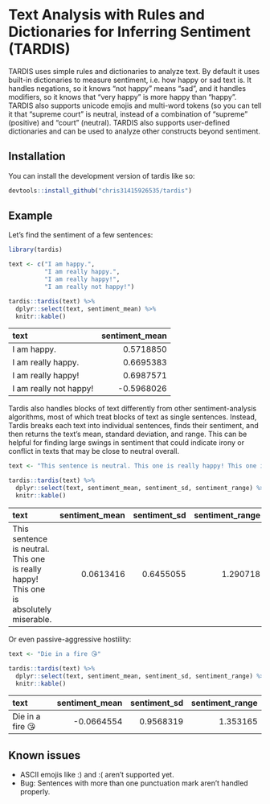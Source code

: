
<!-- README.md is generated from README.Rmd. Please edit that file -->

# Text Analysis with Rules and Dictionaries for Inferring Sentiment (TARDIS)

<!-- badges: start -->
<!-- badges: end -->

TARDIS uses simple rules and dictionaries to analyze text. By default it
uses built-in dictionaries to measure sentiment, i.e. how happy or sad
text is. It handles negations, so it knows “not happy” means “sad”, and
it handles modifiers, so it knows that “very happy” is more happy than
“happy”. TARDIS also supports unicode emojis and multi-word tokens (so
you can tell it that “supreme court” is neutral, instead of a
combination of “supreme” (positive) and “court” (neutral). TARDIS also
supports user-defined dictionaries and can be used to analyze other
constructs beyond sentiment.

## Installation

You can install the development version of tardis like so:

``` r
devtools::install_github("chris31415926535/tardis")
```

## Example

Let’s find the sentiment of a few sentences:

``` r
library(tardis)

text <- c("I am happy.",
          "I am really happy.",
          "I am really happy!",
          "I am really not happy!")

tardis::tardis(text) %>%
  dplyr::select(text, sentiment_mean) %>%
  knitr::kable()
```

| text                   | sentiment_mean |
|:-----------------------|---------------:|
| I am happy.            |      0.5718850 |
| I am really happy.     |      0.6695383 |
| I am really happy!     |      0.6987571 |
| I am really not happy! |     -0.5968026 |

Tardis also handles blocks of text differently from other
sentiment-analysis algorithms, most of which treat blocks of text as
single sentences. Instead, Tardis breaks each text into individual
sentences, finds their sentiment, and then returns the text’s mean,
standard deviation, and range. This can be helpful for finding large
swings in sentiment that could indicate irony or conflict in texts that
may be close to neutral overall.

``` r
text <- "This sentence is neutral. This one is really happy! This one is absolutely miserable."

tardis::tardis(text) %>%
  dplyr::select(text, sentiment_mean, sentiment_sd, sentiment_range) %>%
  knitr::kable()
```

| text                                                                                  | sentiment_mean | sentiment_sd | sentiment_range |
|:--------------------------------------------------------------------------------------|---------------:|-------------:|----------------:|
| This sentence is neutral. This one is really happy! This one is absolutely miserable. |      0.0613416 |    0.6455055 |        1.290718 |

Or even passive-aggressive hostility:

``` r
text <- "Die in a fire 😘" 

tardis::tardis(text) %>%
  dplyr::select(text, sentiment_mean, sentiment_sd, sentiment_range) %>%
  knitr::kable()
```

| text            | sentiment_mean | sentiment_sd | sentiment_range |
|:----------------|---------------:|-------------:|----------------:|
| Die in a fire 😘 |     -0.0664554 |    0.9568319 |        1.353165 |

## Known issues

-   ASCII emojis like :) and :( aren’t supported yet.
-   Bug: Sentences with more than one punctuation mark aren’t handled
    properly.
